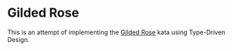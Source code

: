 # Gilded Rose

This is an attempt of implementing the [Gilded Rose](https://kata-log.rocks/gilded-rose-kata) kata using Type-Driven Design.
